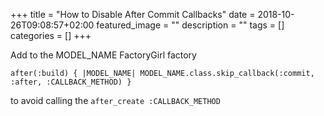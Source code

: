 +++
title =  "How to Disable After Commit Callbacks"
date = 2018-10-26T09:08:57+02:00
featured_image = ""
description = ""
tags = []
categories = []
+++

Add to the MODEL_NAME FactoryGirl factory

    after(:build) { |MODEL_NAME| MODEL_NAME.class.skip_callback(:commit, :after, :CALLBACK_METHOD) }

to avoid calling the ```after_create :CALLBACK_METHOD```
